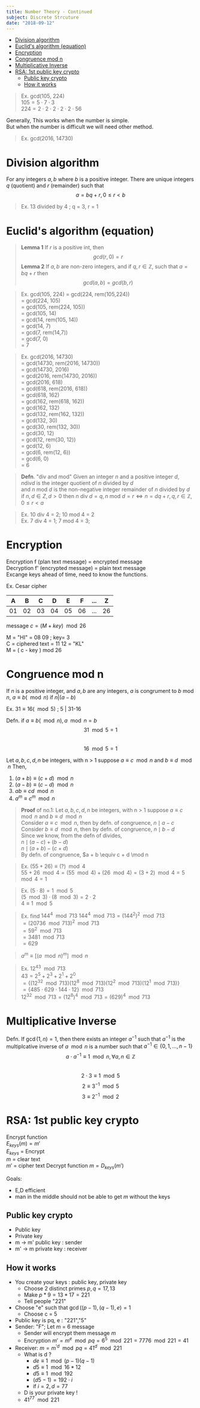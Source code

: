 ```yaml
---
title: Number Theory - Continued
subject: Discrete Strcuture
date: "2018-09-12"
---
```


- [Division algorithm](#division-algorithm)
- [Euclid's algorithm (equation)](#euclids-algorithm-equation)
- [Encryption](#encryption)
- [Congruence mod n](#congruence-mod-n)
- [Multiplicative Inverse](#multiplicative-inverse)
- [RSA: 1st public key crypto](#rsa-1st-public-key-crypto)
    - [Public key crypto](#public-key-crypto)
    - [How it works](#how-it-works)

> Ex. gcd(105, 224)  
> $105 = 5 \cdot 7 \cdot 3$  
> $224 = 2 \cdot 2 \cdot 2 \cdot 2 \cdot 2 \cdot 56$

Generally, This works when the number is simple.  
But when the number is difficult we will need other method.

> Ex. gcd(2016, 14730)

# Division algorithm

For any integers $a, b$ where $b$ is a positive integer. There are unique integers $q$ (quotient) and $r$ (remainder) such that
$$a = bq + r , 0 \leq r \lt b$$

> Ex. 13 divided by 4 ; q = 3, r = 1

# Euclid's algorithm (equation)

> **Lemma 1** If $r$ is a positive int, then
> $$ gcd(r,0) = r $$
> **Lemma 2** If $a,b$ are non-zero integers, and if $q,r \in \mathbb{Z}$, such that $a = bq + r$ then
> $$ gcd(a,b) = gcd(b,r)$$

> Ex. gcd(105, 224)
> = gcd(224, rem(105,224))  
> = gcd(224, 105)  
> = gcd(105, rem(224, 105))  
> = gcd(105, 14)  
> = gcd(14, rem(105, 14))  
> = gcd(14, 7)  
> = gcd(7, rem(14,7))  
> = gcd(7, 0)  
> = 7

> Ex. gcd(2016, 14730)  
> = gcd(14730, rem(2016, 14730))  
> = gcd(14730, 2016)  
> = gcd(2016, rem(14730, 2016))  
> = gcd(2016, 618)  
> = gcd(618, rem(2016, 618))  
> = gcd(618, 162)  
> = gcd(162, rem(618, 162))  
> = gcd(162, 132)  
> = gcd(132, rem(162, 132))  
> = gcd(132, 30)  
> = gcd(30, rem(132, 30))  
> = gcd(30, 12)  
> = gcd(12, rem(30, 12))  
> = gcd(12, 6)  
> = gcd(6, rem(12, 6))  
> = gcd(6, 0)  
> = 6

> **Defn**. "div and mod"
> Given an integer $n$ and a positive integer $d$,  
> $n \text{div} d$ is the integer quotient of $n$ divided by $d$  
> and $n$ mod $d$ is the non-negative integer remainder of $n$ divided by $d$  
> if $n, d \in Z, d > 0$ then $n$ div $d = q, n$ mod $d = r \iff n = dq + r, q,r \in \mathbb{Z}, 0 \leq r \lt a$

> Ex. 10 div 4 = 2; 10 mod 4 = 2  
> Ex. 7 div 4 = 1; 7 mod 4 = 3;

# Encryption

Encryption f (plan text message) = encrypted message  
Decryption f' (encrypted message) = plain text message  
Excange keys ahead of time, need to know the functions.

Ex. Cesar cipher

| A   | B   | C   | D   | E   | F   | ... | Z   |
| --- | --- | --- | --- | --- | --- | --- | --- |
| 01  | 02  | 03  | 04  | 05  | 06  | ... | 26  |

message $c = (M + key)\mod 26$

M = "HI" = 08 09 ; key= 3  
C = ciphered text = 11 12 = "KL"  
M = ( c - key ) mod 26

# Congruence mod n

If $n$ is a positive integer, and $a,b$ are any integers, $a$ is congrument to $b$ mod $n$, $a \equiv b (\mod n)$ if $n | (a-b)$

Ex. $31 \equiv 16 (\mod 5)$ ; 5 | 31-16

Defn. if $a \equiv b (\mod n), a \mod n = b$  
$$ 31 \mod 5 = 1 $$  
$$ 16 \mod 5 = 1 $$

Let $a,b,c,d,n$ be integers, with n > 1 suppose $a\equiv c\mod n$ and $b \equiv d \mod n$ Then,

1. $( a + b ) \equiv ( c + d ) \mod n$
2. $(a-b) \equiv (c - d) \mod n$
3. $ab \equiv cd \mod n$
4. $a^m \equiv c^m \mod n$

> **Proof** of no.1: Let $a,b,c,d,n$ be integers, with n > 1 suppose $a\equiv c\mod n$ and $b \equiv d \mod n$  
> Consider $a\equiv c\mod n$, then by defn. of congruence, $n \mid a-c$  
> Consider $b\equiv d\mod n$, then by defn. of congruence, $n \mid b-d$  
> Since we know, from the defn of divides,  
> $n \mid (a-c) + (b-d)$  
> $n \mid (a+b) - (c+d)$  
> By defn. of congruence, $a + b \equiv c + d \mod n

> Ex. $(55 + 26) \equiv (?) \mod 4$  
> $55 + 26 \mod 4 = (55 \mod 4) + (26 \mod 4) = (3 + 2) \mod 4 = 5 \mod 4 = 1$

> Ex. $(5 \cdot 8) = 1 \mod 5$  
> $(5 \mod 3) \cdot ( 8 \mod 3) = 2\cdot 2$  
> $4 \equiv 1 \mod 5$

> Ex. find $144^4 \mod 713$
> $144^4 \mod 713 = (144^2)^2 \mod 713$  
> $= (20736 \mod 713)^2 \mod 713$  
> $= 59^2 \mod 713$  
> $= 3481 \mod 713$  
> $= 629$

> $a^m \equiv [ (a \mod n)^m ] \mod n$

> Ex. $12^{43} \mod 713$  
> $43 = 2^5 + 2^3 + 2^1 + 2^0$  
> $= \{ (12^{32} \mod 713)(12^8 \mod 713)(12^2\mod 713)(12^1 \mod 713) \}$  
> $= \{ 485 \cdot 629 \cdot 144 \cdot 12\} \mod 713$  
> $12^{32} \mod 713 = (12^8)^4 \mod 713 = (629)^4 \mod 713$

# Multiplicative Inverse

Defn. If $\gcd(1,n) = 1$, then there exists an integer $a^{-1}$ such that $a^{-1}$ is the multiplcative inverse of $a \mod n$ is a number such that $a^{-1} \in \{ 0,1,...,n-1 \}$
$$ a \cdot a^{-1} \equiv 1 \mod n, \forall a,n \in \mathbb{Z}$$  
$$ 2 \cdot 3 \equiv 1 \mod 5 $$
$$ 2 \equiv 3^{-1} \mod 5 $$
$$ 3 \equiv 2^{-1} \mod 2 $$

# RSA: 1st public key crypto

Encrypt function  
$E_{keys}(m) = m'$  
$E_{keys}$ = Encrypt  
$m$ = clear text  
$m'$ = cipher text
Decrypt function
$m = D_{keys}(m')$

Goals:
- E,D efficient
- man in the middle should not be able to get $m$ without the keys

## Public key crypto

- Public key
- Private key
- m -> m' public key : sender
- m' -> m private key : receiver

## How it works

- You create your keys : public key, private key
    - Choose 2 distinct primes $p,q = 17,13$
    - Make $p*9 = 13 * 17 = 221$
    - Tell people "221"
- Choose "e" such that $\gcd((p-1),(q-1), e) = 1$
    - Choose c = 5
- Public key is pq, e : "221","5"
- Sender: "F"; Let $m$ = 6 message
    - Sender will encrypt them message $m$
    - Encryption $m' = m^e \mod pq = 6^5 \mod 221 = 7776 \mod 221 = 41$
- Receiver: $m = m^{'d} \mod pq = 41^d \mod 221$
    - What is d ?
        -  $de \equiv 1 \mod (p-1)(q-1)$
        -  $d5 \equiv 1 \mod 16*12$
        -  $d5 \equiv 1 \mod 192$
        -  $(d5-1) = 192\cdot i$
        - if $i = 2, d = 77$
    - D is your private key !
    - $41^{77} \mod 221$